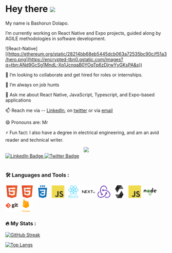 <h1>
  Hey there
  <img src="https://media.giphy.com/media/hvRJCLFzcasrR4ia7z/giphy.gif" width="30px"/>
</h1>

My name is Bashorun Dolapo.

I’m currently working on React Native and Expo projects, guided along by AGILE methodologies in software development.

![React-Native][(https://ethereum.org/static/28214bb68eb5445dcb063a72535bc90c/f51a3/hero.png](https://encrypted-tbn0.gstatic.com/images?q=tbn:ANd9GcSg1MndL-Xp1JcnqaB0YOqTp6zDjrwYyGKsPA&s))

👯 I’m looking to collaborate and get hired for roles or internships.

🤔 I’m always on job hunts

💬 Ask me about React Native, JavaScript, Typescript, and Expo-based applications

📫 Reach me via -- [LinkedIn](https://www.linkedin.com/in/dolapo-bashorun-8b5164225/), on [twitter](https://twitter.com/the_transistorr) or via [email]()

😄 Pronouns are: Mr

⚡ Fun fact: I also have a degree in electrical engineering, and am an avid reader and technical writer.

<div id="header" align="center">
  <img src="https://media.giphy.com/media/M9gbBd9nbDrOTu1Mqx/giphy.gif" width="100"/>
</div>

<div id="badges">
  <a href="[my-linkedin-URL](https://www.linkedin.com/in/dolapo-bashorun-8b5164225/)">
    <img src="https://img.shields.io/badge/LinkedIn-blue?style=for-the-badge&logo=linkedin&logoColor=white" alt="LinkedIn Badge"/>
  </a>
  <a href="[my-twitter-URL](https://twitter.com/the_transistorr)">
    <img src="https://img.shields.io/badge/Twitter-blue?style=for-the-badge&logo=twitter&logoColor=white" alt="Twitter Badge"/>
  </a>
</div>

<img src="https://komarev.com/ghpvc/?username=codebydolapo&style=flat-square&color=blue" alt=""/>


### :hammer_and_wrench: Languages and Tools :

<div>
  <img src="https://github.com/devicons/devicon/blob/master/icons/html5/html5-original.svg" title="HTML5" alt="HTML" width="40" height="40"/>&nbsp;
  <img src="https://github.com/devicons/devicon/blob/master/icons/html5/html5-original.svg" title="HTML5" alt="HTML" width="40" height="40"/>&nbsp;
  <img src="https://github.com/devicons/devicon/blob/master/icons/css3/css3-plain-wordmark.svg"  title="CSS3" alt="CSS" width="40" height="40"/>&nbsp;
  <img src="https://github.com/devicons/devicon/blob/master/icons/javascript/javascript-original.svg" title="JavaScript" alt="JavaScript" width="40" height="40"/>&nbsp;
  <img src="https://github.com/devicons/devicon/blob/master/icons/react/react-original-wordmark.svg" title="React" alt="React" width="40" height="40"/>&nbsp;
  <img src="https://github.com/devicons/devicon/blob/master/icons/nextjs/nextjs-original-wordmark.svg" title="Next Js" alt="Next" width="40" height="40"/>&nbsp;
    <img src="https://github.com/devicons/devicon/blob/master/icons/redux/redux-original.svg" title="Redux" alt="Redux " width="40" height="40"/>&nbsp;
  <img src="https://github.com/devicons/devicon/blob/master/icons/solidity/solidity-original.svg" title="Solidity" alt="Solidity" width="40" height="40"/>&nbsp;
  <img src="https://github.com/devicons/devicon/blob/master/icons/javascript/javascript-original.svg" title="Hardhat" alt="Hardhat" width="40" height="40"/>&nbsp;
  <img src="https://github.com/devicons/devicon/blob/master/icons/nodejs/nodejs-original-wordmark.svg" title="NodeJS" alt="NodeJS" width="40" height="40"/>&nbsp;
  <img src="https://github.com/devicons/devicon/blob/master/icons/git/git-original-wordmark.svg" title="Git" **alt="Git" width="40" height="40"/>
  <img src="https://github.com/devicons/devicon/blob/master/icons/firebase/firebase-plain-wordmark.svg" title="Firebase" alt="Firebase" width="40" height="40"/>&nbsp;
</div>


### :fire: My Stats :

[![GitHub Streak](http://github-readme-streak-stats.herokuapp.com?user=codebydolapo&theme=dark&background=000000)](https://git.io/streak-stats)

[![Top Langs](https://github-readme-stats.vercel.app/api/top-langs/?username=codebydolapo)](https://github.com/anuraghazra/github-readme-stats)



